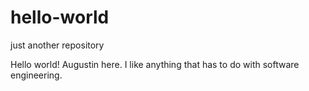 # hello-world
just another repository

Hello world!
Augustin here. I like anything that has to do with software engineering.
